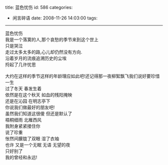 title: 蓝色忧伤
id: 586
categories:
  - 闲言碎语
date: 2008-11-26 14:03:00
tags:
---

蓝色忧伤
</br>我是一个落寞的人,那个哀愁的季节来到这个世上
</br>只是哭泣
</br>走过太多太多的路,心儿却仍然没有方向.
</br>沿着岁月的流痕追溯历史的尘埃
</br>捋起了几许忧思
</br>
</br>大约在这样的季节这样的年龄理应如此吧!还记得那一夜柳絮飘飞我们说好要珍惜一生
</br>过了冬天 春发生着
</br>依然是在这个秋天 如血的残阳掩映
</br>还是在沁园 在明志亭下
</br>你说我们做最好的朋友吧!
</br>虽然我们知道这很傻 但还是默认了
</br>梧桐细雨 北雁西风
</br>我附身紧紧搂住你
</br>说了珍重
</br>怅然间朦胧了双眼 湿了衣袖
</br>也许 又是一个无眠 无语 无望的夜
</br>只好别了
</br>我的曾经和永远!